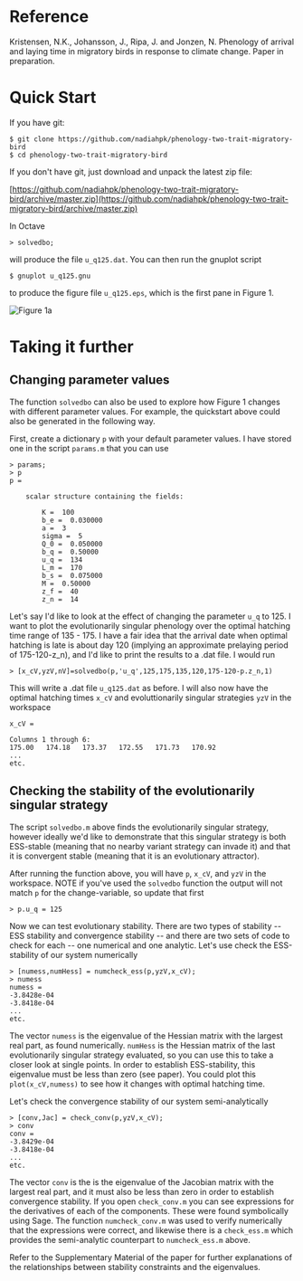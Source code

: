 # Reference

Kristensen, N.K., Johansson, J., Ripa, J. and Jonzen, N. Phenology of arrival and laying time in migratory birds in response to climate change. Paper in preparation.

# Quick Start

If you have git:

    $ git clone https://github.com/nadiahpk/phenology-two-trait-migratory-bird
    $ cd phenology-two-trait-migratory-bird

If you don't have git, just download and unpack the latest zip
file:

[https://github.com/nadiahpk/phenology-two-trait-migratory-bird/archive/master.zip](https://github.com/nadiahpk/phenology-two-trait-migratory-bird/archive/master.zip)

In Octave

    > solvedbo;

will produce the file ```u_q125.dat```. You can then run the gnuplot script

    $ gnuplot u_q125.gnu

to produce the figure file ```u_q125.eps```, which is the first pane in Figure 1.

![Figure 1a](https://github.com/nadiahpk/phenology-two-trait-migratory-bird/raw/master/u_q125.png)

# Taking it further

## Changing parameter values

The function ```solvedbo``` can also be used to explore how Figure 1 changes with different parameter values. For example, the quickstart above could also be generated in the following way.

First, create a dictionary ```p``` with your default parameter values. I have stored one in the script ```params.m``` that you can use

    > params;
    > p
    p =

        scalar structure containing the fields:

            K =  100
            b_e =  0.030000
            a =  3
            sigma =  5
            Q_0 =  0.050000
            b_q =  0.50000
            u_q =  134
            L_m =  170
            b_s =  0.075000
            M =  0.50000
            z_f =  40
            z_n =  14

Let's say I'd like to look at the effect of changing the parameter ```u_q``` to 125. I want to plot the evolutionarily singular phenology over the optimal hatching time range of 135 - 175. I have a fair idea that the arrival date when optimal hatching is late is about day 120 (implying an approximate prelaying period of 175-120-z_n), and I'd like to print the results to a .dat file. I would run

    > [x_cV,yzV,nV]=solvedbo(p,'u_q',125,175,135,120,175-120-p.z_n,1)

This will write a .dat file ```u_q125.dat``` as before. I will also now have the optimal hatching times ```x_cV``` and evoluttionarily singular strategies ```yzV``` in the workspace

    x_cV =

    Columns 1 through 6:
    175.00   174.18   173.37   172.55   171.73   170.92
    ...
    etc.

## Checking the stability of the evolutionarily singular strategy

The script ```solvedbo.m``` above finds the evolutionarily singular strategy, however ideally we'd like to demonstrate that this singular strategy is both ESS-stable (meaning that no nearby variant strategy can invade it) and that it is convergent stable (meaning that it is an evolutionary attractor).

After running the function above, you will have ```p```, ```x_cV```, and ```yzV``` in the workspace. NOTE if you've used the ```solvedbo``` function the output will not match ```p``` for the change-variable, so update that first

    > p.u_q = 125

Now we can test evolutionary stability. There are two types of stability -- ESS stability and convergence stability -- and there are two sets of code to check for each -- one numerical and one analytic. Let's use check the ESS-stability of our system numerically

    > [numess,numHess] = numcheck_ess(p,yzV,x_cV);
    > numess
    numess =
    -3.8428e-04
    -3.8418e-04
    ...
    etc.

The vector ```numess``` is the eigenvalue of the Hessian matrix with the largest real part, as found numerically. ```numHess``` is the Hessian matrix of the last evolutionarily singular strategy evaluated, so you can use this to take a closer look at single points. In order to establish ESS-stability, this eigenvalue must be less than zero (see paper). You could plot this ```plot(x_cV,numess)``` to see how it changes with optimal hatching time.

Let's check the convergence stability of our system semi-analytically

    > [conv,Jac] = check_conv(p,yzV,x_cV);
    > conv
    conv =
    -3.8429e-04
    -3.8418e-04
    ...
    etc.

The vector ```conv``` is the is the eigenvalue of the Jacobian matrix with the largest real part, and it must also be less than zero in order to establish convergence stability. If you open ```check_conv.m``` you can see expressions for the derivatives of each of the components. These were found symbolically using Sage. The function ```numcheck_conv.m``` was used to verify numerically that the expressions were correct, and likewise there is a ```check_ess.m``` which provides the semi-analytic counterpart to ```numcheck_ess.m``` above.

Refer to the Supplementary Material of the paper for further explanations of the relationships between stability constraints and the eigenvalues.

